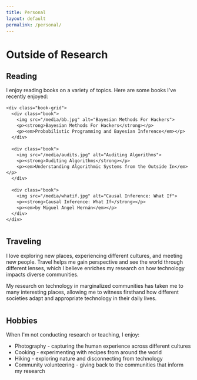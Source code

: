 ```yaml
---
title: Personal
layout: default
permalink: /personal/
---
```


<div class="container">
  <h1>Outside of Research</h1>
  
  <div class="personal-section">
    <h2>Reading</h2>
    <p>I enjoy reading books on a variety of topics. Here are some books I've recently enjoyed:</p>
    
    <div class="book-grid">
      <div class="book">
        <img src="/media/bb.jpg" alt="Bayesian Methods For Hackers">
        <p><strong>Bayesian Methods For Hackers</strong></p>
        <p><em>Probabilistic Programming and Bayesian Inference</em></p>
      </div>
      
      <div class="book">
        <img src="/media/audits.jpg" alt="Auditing Algorithms">
        <p><strong>Auditing Algorithms</strong></p>
        <p><em>Understanding Algorithmic Systems from the Outside In</em></p>
      </div>
      
      <div class="book">
        <img src="/media/whatif.jpg" alt="Causal Inference: What If">
        <p><strong>Causal Inference: What If</strong></p>
        <p><em>by Miguel Angel Hernán</em></p>
      </div>
    </div>
  </div>
  
  <div class="personal-section">
    <h2>Traveling</h2>
    <p>
      I love exploring new places, experiencing different cultures, and meeting new people. 
      Travel helps me gain perspective and see the world through different lenses, which I believe 
      enriches my research on how technology impacts diverse communities.
    </p>
    <p>
      My research on technology in marginalized communities has taken me to many interesting places, 
      allowing me to witness firsthand how different societies adapt and appropriate technology in their daily lives.
    </p>
  </div>
  
  <div class="personal-section">
    <h2>Hobbies</h2>
    <p>
      When I'm not conducting research or teaching, I enjoy:
    </p>
    <ul>
      <li>Photography - capturing the human experience across different cultures</li>
      <li>Cooking - experimenting with recipes from around the world</li>
      <li>Hiking - exploring nature and disconnecting from technology</li>
      <li>Community volunteering - giving back to the communities that inform my research</li>
    </ul>
  </div>
</div>

<style>
  .personal-section {
    margin-bottom: 40px;
  }
  
  .book-grid {
    display: flex;
    flex-wrap: wrap;
    gap: 20px;
    margin-top: 20px;
  }
  
  .book {
    width: 200px;
    text-align: center;
  }
  
  .book img {
    max-width: 150px;
    height: auto;
    margin-bottom: 10px;
  }
  
  .book p {
    margin: 5px 0;
  }
</style>